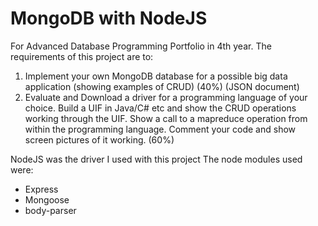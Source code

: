 # MongoDB with NodeJS

For Advanced Database Programming Portfolio in 4th year. 
The requirements of this project are to:
<ol>
<li> Implement your own MongoDB database for a possible big data application (showing examples of CRUD) (40%) (JSON document)	</li>
<li> Evaluate and Download a driver for a programming language of your choice. Build a UIF in Java/C# etc and show the CRUD operations working through the UIF. Show a call to a mapreduce operation from within the programming language. Comment your code and show screen pictures of it working. (60%)</li>
</ol>

NodeJS was the driver I used with this project
The node modules used were:
<ul>
	<li>Express</li>
	<li>Mongoose</li>
	<li>body-parser</li>
</ul>